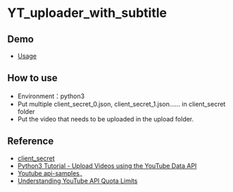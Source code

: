 # YT_uploader_with_subtitle
## Demo
* [Usage](https://youtu.be/tQhnm6lCdGU?si=DpdP1KxgF3I4P17h)
## How to use
* Environment：python3
* Put multiple client_secret_0.json, client_secret_1.json...... in client_secret folder
* Put the video that needs to be uploaded in the upload folder.
## Reference
* [client_secret](https://developers.google.com/api-client-library/dotnet/guide/aaa_client_secrets)
* [Python3 Tutorial - Upload Videos using the YouTube Data API](https://youtu.be/eq-mjehACe4?si=jg11rcC1EKT6V6M6)
* [Youtube api-samples](https://github.com/youtube/api-samples/blob/master/python/captions.py)_
* [Understanding YouTube API Quota Limits](https://github.com/ThioJoe/YT-Spammer-Purge/wiki/Understanding-YouTube-API-Quota-Limits)

